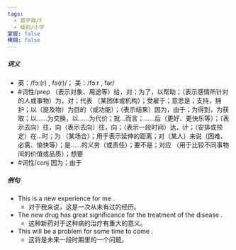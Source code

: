 ```yaml
---
tags:
  - 首字母/F
  - 级别/小学
掌握: false
模糊: false
---
```

##### 词义
- 英：/fɔː(r) , fə(r)/； 美：/fɔːr , fər/
- #词性/prep  （表示对象、用途等）给，对；为了，以帮助；（表示感情所针对的人或事物）为，对；代表 （某团体或机构）；受雇于；意思是；支持，拥护；以（提及物）为目的（或功能）；（表示结果）因为，由于；为得到，为获取；以……为交换，以……为代价；就…而言；……后（更好、更快乐等）；（表示去向）往，向（表示去向）往，向；（表示一段时间）达，计；（安排或预定）在…时；为 （某场合）；用于表示延伸的距离；对（某人）来说（困难、必需、愉快等）；是……的义务（或责任）；要不是；对应 （用于比较不同事物间的价值或品质）；想要
- #词性/conj  因为；由于
##### 例句
- This is a new experience for me .
	- 对于我来说，这是一次从未有过的经历。
- The new drug has great significance for the treatment of the disease .
	- 这种新药对于这种病的治疗有重大的意义。
- This will be a problem for some time to come .
	- 这将是未来一段时期里的一个问题。
